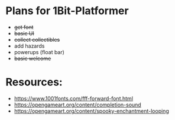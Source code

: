 # Plans for 1Bit-Platformer

- ~~get font~~
- ~~basic UI~~
- ~~collect collectibles~~
- add hazards
- powerups (float bar)
- ~~basic welcome~~


# Resources:
- https://www.1001fonts.com/fff-forward-font.html
- https://opengameart.org/content/completion-sound
- https://opengameart.org/content/spooky-enchantment-looping
